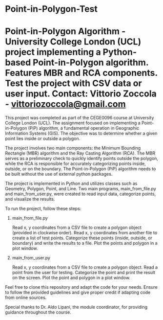 # Point-in-Polygon-Test
# Point-in-Polygon Algorithm - University College London (UCL) project implementing a Python-based Point-in-Polygon algorithm. Features MBR and RCA components. Test the project with CSV data or user input.  Contact: Vittorio Zoccola - vittoriozoccola@gmail.com

This project was completed as part of the CEGE0096 course at University College London (UCL). The assignment focused on implementing a Point-in-Polygon (PiP) algorithm, a fundamental operation in Geographic Information Systems (GIS). The objective was to determine whether a given point lies inside or outside a polygon.

The project involves two main components: the Minimum Bounding Rectangle (MBR) algorithm and the Ray Casting Algorithm (RCA). The MBR serves as a preliminary check to quickly identify points outside the polygon, while the RCA is responsible for accurately categorizing points inside, outside, or on the boundary. The Point-in-Polygon (PiP) algorithm needs to be built without the use of external python packages.

The project is implemented in Python and utilizes classes such as Geometry, Polygon, Point, and Line. Two main programs, main_from_file.py and main_from_user.py, were created to read input data, categorize points, and visualize the results.

To run the project, follow these steps:
1) main_from_file.py

    Read x, y coordinates from a CSV file to create a polygon object (provided in clockwise order).
    Read x, y coordinates from another file to create a list of test points.
    Categorize these points (inside, outside, or boundary) and write the results to a file.
    Plot the points and polygon in a plot window.

2) main_from_user.py

    Read x, y coordinates from a CSV file to create a polygon object.
    Read a point from the user for testing.
    Categorize the point and print the result on the screen.
    Plot the point and polygon in a plot window.

Feel free to clone this repository and adapt the code for your needs. Ensure to follow the provided guidelines and give proper credit if adapting code from online sources.

Special thanks to Dr. Aldo Lipani, the module coordinator, for providing guidance throughout the course.
